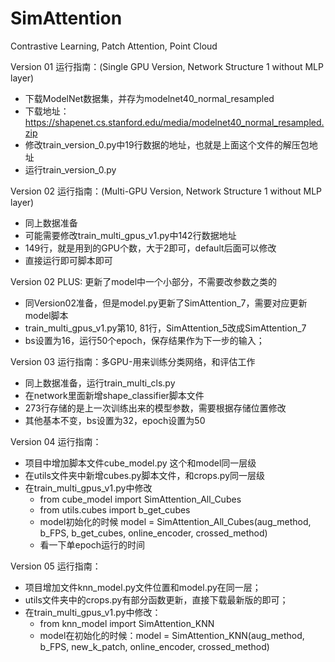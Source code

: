 # SimAttention
Contrastive Learning,  Patch Attention,  Point Cloud

Version 01 运行指南：(Single GPU Version, Network Structure 1 without MLP layer)

- 下载ModelNet数据集，并存为modelnet40_normal_resampled
- 下载地址： https://shapenet.cs.stanford.edu/media/modelnet40_normal_resampled.zip
- 修改train_version_0.py中19行数据的地址，也就是上面这个文件的解压包地址
- 运行train_version_0.py

Version 02 运行指南：(Multi-GPU Version, Network Structure 1 without MLP layer)
- 同上数据准备
- 可能需要修改train_multi_gpus_v1.py中142行数据地址
- 149行，就是用到的GPU个数，大于2即可，default后面可以修改
- 直接运行即可脚本即可

Version 02 PLUS: 更新了model中一个小部分，不需要改参数之类的
- 同Version02准备，但是model.py更新了SimAttention_7，需要对应更新model脚本
- train_multi_gpus_v1.py第10, 81行，SimAttention_5改成SimAttention_7
- bs设置为16，运行50个epoch，保存结果作为下一步的输入；

Version 03 运行指南：多GPU-用来训练分类网络，和评估工作
- 同上数据准备，运行train_multi_cls.py
- 在network里面新增shape_classifier脚本文件
- 273行存储的是上一次训练出来的模型参数，需要根据存储位置修改
- 其他基本不变，bs设置为32，epoch设置为50

Version 04 运行指南：
- 项目中增加脚本文件cube_model.py 这个和model同一层级
- 在utils文件夹中新增cubes.py脚本文件，和crops.py同一层级
- 在train_multi_gpus_v1.py中修改
  - from cube_model import SimAttention_All_Cubes
  - from utils.cubes import b_get_cubes
  - model初始化的时候 model = SimAttention_All_Cubes(aug_method, b_FPS, b_get_cubes, online_encoder, crossed_method)
  - 看一下单epoch运行的时间

Version 05 运行指南：
- 项目增加文件knn_model.py文件位置和model.py在同一层；
- utils文件夹中的crops.py有部分函数更新，直接下载最新版的即可；
- 在train_multi_gpus_v1.py中修改：
  - from knn_model import SimAttention_KNN
  - model在初始化的时候：model = SimAttention_KNN(aug_method, b_FPS, new_k_patch, online_encoder, crossed_method)
